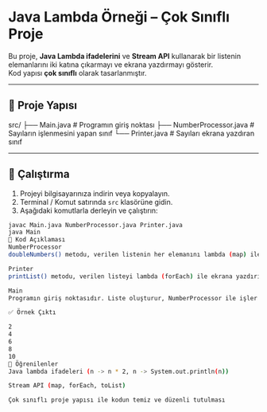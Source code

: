 # Java Lambda Örneği – Çok Sınıflı Proje

Bu proje, **Java Lambda ifadelerini** ve **Stream API** kullanarak bir listenin elemanlarını iki katına çıkarmayı ve ekrana yazdırmayı gösterir.  
Kod yapısı **çok sınıflı** olarak tasarlanmıştır.

---

## 📂 Proje Yapısı

src/
├── Main.java # Programın giriş noktası
├── NumberProcessor.java # Sayıların işlenmesini yapan sınıf
└── Printer.java # Sayıları ekrana yazdıran sınıf


---

## 🚀 Çalıştırma

1. Projeyi bilgisayarınıza indirin veya kopyalayın.
2. Terminal / Komut satırında `src` klasörüne gidin.
3. Aşağıdaki komutlarla derleyin ve çalıştırın:

```bash
javac Main.java NumberProcessor.java Printer.java
java Main
📌 Kod Açıklaması
NumberProcessor
doubleNumbers() metodu, verilen listenin her elemanını lambda (map) ile 2 ile çarpar ve yeni bir liste döndürür.

Printer
printList() metodu, verilen listeyi lambda (forEach) ile ekrana yazdırır.

Main
Programın giriş noktasıdır. Liste oluşturur, NumberProcessor ile işler ve Printer ile ekrana yazdırır.

✅ Örnek Çıktı

2
4
6
8
10
🎯 Öğrenilenler
Java lambda ifadeleri (n -> n * 2, n -> System.out.println(n))

Stream API (map, forEach, toList)

Çok sınıflı proje yapısı ile kodun temiz ve düzenli tutulması